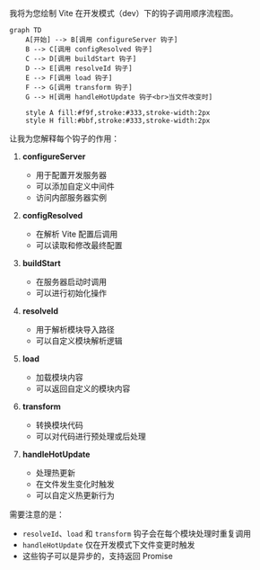 我将为您绘制 Vite 在开发模式（dev）下的钩子调用顺序流程图。

```mermaid
graph TD
    A[开始] --> B[调用 configureServer 钩子]
    B --> C[调用 configResolved 钩子]
    C --> D[调用 buildStart 钩子]
    D --> E[调用 resolveId 钩子]
    E --> F[调用 load 钩子]
    F --> G[调用 transform 钩子]
    G --> H[调用 handleHotUpdate 钩子<br>当文件改变时]

    style A fill:#f9f,stroke:#333,stroke-width:2px
    style H fill:#bbf,stroke:#333,stroke-width:2px
```

让我为您解释每个钩子的作用：

1. **configureServer**

   - 用于配置开发服务器
   - 可以添加自定义中间件
   - 访问内部服务器实例

2. **configResolved**

   - 在解析 Vite 配置后调用
   - 可以读取和修改最终配置

3. **buildStart**

   - 在服务器启动时调用
   - 可以进行初始化操作

4. **resolveId**

   - 用于解析模块导入路径
   - 可以自定义模块解析逻辑

5. **load**

   - 加载模块内容
   - 可以返回自定义的模块内容

6. **transform**

   - 转换模块代码
   - 可以对代码进行预处理或后处理

7. **handleHotUpdate**
   - 处理热更新
   - 在文件发生变化时触发
   - 可以自定义热更新行为

需要注意的是：

- `resolveId`、`load` 和 `transform` 钩子会在每个模块处理时重复调用
- `handleHotUpdate` 仅在开发模式下文件变更时触发
- 这些钩子可以是异步的，支持返回 Promise
